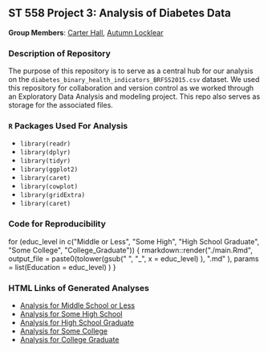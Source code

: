 ## ST 558 Project 3: Analysis of Diabetes Data

**Group Members**: [Carter Hall](mailto:jchall6@ncsu.edu), [Autumn Locklear](mailto:alockle7@ncsu.edu)

### Description of Repository

The purpose of this repository is to serve as a central hub for our analysis on the `diabetes_binary_health_indicators_BRFSS2015.csv` dataset. We used this repository for collaboration and version control as we worked through an Exploratory Data Analysis and modeling project. This repo also serves as storage for the associated files.

### `R` Packages Used For Analysis

- `library(readr)` 
- `library(dplyr)`  
- `library(tidyr)`  
- `library(ggplot2)`  
- `library(caret)`  
- `library(cowplot)`  
- `library(gridExtra)`  
- `library(caret)`  


### Code for Reproducibility

for (educ_level in c("Middle or Less", "Some High", "High School Graduate",
                     "Some College", "College_Graduate")) {
  rmarkdown::render("./main.Rmd", output_file = paste0(tolower(gsub(" ", "_",
                                                                    x = educ_level)
  ),
  ".md"
  ), 
  params = list(Education = educ_level)
  )
}

### HTML Links of Generated Analyses

- [Analysis for Middle School or Less](middle_or_less.html)
- [Analysis for Some High School](some_high.html)
- [Analysis for High School Graduate](high_school_graduate.html)
- [Analysis for Some College](some_college.html)
- [Analysis for College Graduate](college_graduate.html)
